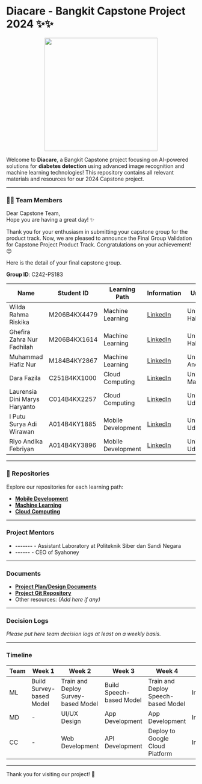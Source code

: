 # Diacare - Bangkit Capstone Project 2024 ✨✨

<p align="center">
  <img src="https://drive.google.com/uc?id=1ExuoNw8oiKwSE1ARNqMWDRPRn0jndd8f" width="300" />
</p>

Welcome to **Diacare**, a Bangkit Capstone project focusing on AI-powered solutions for **diabetes detection** using advanced image recognition and machine learning technologies! This repository contains all relevant materials and resources for our 2024 Capstone project.

---

### 👩‍💻 Team Members

Dear Capstone Team,  
Hope you are having a great day! ✨

Thank you for your enthusiasm in submitting your capstone group for the product track. Now, we are pleased to announce the Final Group Validation for Capstone Project Product Track. Congratulations on your achievement! 😊

Here is the detail of your final capstone group.

**Group ID**: C242-PS183  

| Name                         | Student ID            | Learning Path      | Information                                  | University                |
|------------------------------|-----------------------|--------------------|-------------------------------------------|---------------------------|
| Wilda Rahma Riskika          | M206B4KX4479          | Machine Learning   | [LinkedIn](https://www.linkedin.com/in/wildarahmariskika/) | Universitas Halu Oleo     |
| Ghefira Zahra Nur Fadhilah   | M206B4KX1614          | Machine Learning   | [LinkedIn](https://www.linkedin.com/in/ghefirazahranurfadhilah/)| Universitas Halu Oleo     |
| Muhammad Hafiz Nur           | M184B4KY2867          | Machine Learning   | [LinkedIn](https://linkedin.com/in/hafiz) | Universitas Andalas       |
| Dara Fazila                  | C251B4KX1000          | Cloud Computing    | [LinkedIn](https://www.linkedin.com/in/dara-fazila-5a8154327/)  | Universitas Malikussaleh  |
| Laurensia Dini Marys Haryanto| C014B4KX2257          | Cloud Computing    | [LinkedIn](https://www.linkedin.com/in/laurensiadini)| Universitas Udayana   |
| I Putu Surya Adi Wirawan     | A014B4KY1885          | Mobile Development | [LinkedIn](https://linkedin.com/in/putu)  | Universitas Udayana       |
| Riyo Andika Febriyan         | A014B4KY3896          | Mobile Development | [LinkedIn](www.linkedin.com/in/riyo-andika-febriyan)  | Universitas Udayana       |

---

### 📂 Repositories
Explore our repositories for each learning path:
- **[Mobile Development](https://github.com/wildarhmrskika/DiaCare_Bangkit_Capstone_2024_C242-PS183)**
- **[Machine Learning](https://github.com/wildarhmrskika/DiaCare_Bangkit_Capstone_2024_C242-PS183)**
- **[Cloud Computing](https://github.com/wildarhmrskika/DiaCare_Bangkit_Capstone_2024_C242-PS183)**

---


### Project Mentors
- **-------** - Assistant Laboratory at Politeknik Siber dan Sandi Negara  
- **------** - CEO of Syahoney

---

### Documents
- **[Project Plan/Design Documents](https://drive.google.com/file/d/1g1FD8NL2qfG4EiU2wZFuUt7vYvazodEz/view?usp=sharing)**
- **[Project Git Repository](https://github.com/MuhammadAriffaizin/bangkit-capstone-project)**
- Other resources: *(Add here if any)*

---

### Decision Logs
*Please put here team decision logs at least on a weekly basis.*

---

### Timeline

| Team | Week 1                         | Week 2                              | Week 3                         | Week 4                            | Week 5         |
|------|--------------------------------|-------------------------------------|--------------------------------|------------------------------------|----------------|
| ML   | Build Survey-based Model      | Train and Deploy Survey-based Model | Build Speech-based Model      | Train and Deploy Speech-based Model | Integrating    |
| MD   | -                              | UI/UX Design                        | App Development               | App Development                    | Integrating    |
| CC   | -                              | Web Development                     | API Development               | Deploy to Google Cloud Platform    | Integrating    |

---

Thank you for visiting our project! 🚀
